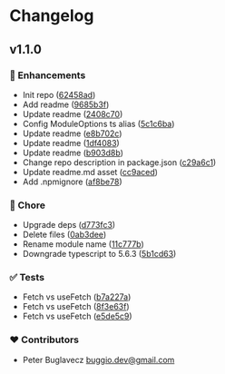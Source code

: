 # Changelog


## v1.1.0


### 🚀 Enhancements

- Init repo ([62458ad](https://github.com/buglavecz/nuxt-ssr-api-logger/commit/62458ad))
- Add readme ([9685b3f](https://github.com/buglavecz/nuxt-ssr-api-logger/commit/9685b3f))
- Update readme ([2408c70](https://github.com/buglavecz/nuxt-ssr-api-logger/commit/2408c70))
- Config  ModuleOptions ts alias ([5c1c6ba](https://github.com/buglavecz/nuxt-ssr-api-logger/commit/5c1c6ba))
- Update readme ([e8b702c](https://github.com/buglavecz/nuxt-ssr-api-logger/commit/e8b702c))
- Update readme ([1df4083](https://github.com/buglavecz/nuxt-ssr-api-logger/commit/1df4083))
- Update readme ([b903d8b](https://github.com/buglavecz/nuxt-ssr-api-logger/commit/b903d8b))
- Change repo description in package.json ([c29a6c1](https://github.com/buglavecz/nuxt-ssr-api-logger/commit/c29a6c1))
- Update readme.md asset ([cc9aced](https://github.com/buglavecz/nuxt-ssr-api-logger/commit/cc9aced))
- Add .npmignore ([af8be78](https://github.com/buglavecz/nuxt-ssr-api-logger/commit/af8be78))

### 🏡 Chore

- Upgrade deps ([d773fc3](https://github.com/buglavecz/nuxt-ssr-api-logger/commit/d773fc3))
- Delete files ([0ab3dee](https://github.com/buglavecz/nuxt-ssr-api-logger/commit/0ab3dee))
- Rename module name ([11c777b](https://github.com/buglavecz/nuxt-ssr-api-logger/commit/11c777b))
- Downgrade typescript to 5.6.3 ([5b1cd63](https://github.com/buglavecz/nuxt-ssr-api-logger/commit/5b1cd63))

### ✅ Tests

- Fetch vs useFetch ([b7a227a](https://github.com/buglavecz/nuxt-ssr-api-logger/commit/b7a227a))
- Fetch vs useFetch ([8f3e63f](https://github.com/buglavecz/nuxt-ssr-api-logger/commit/8f3e63f))
- Fetch vs useFetch ([e5de5c9](https://github.com/buglavecz/nuxt-ssr-api-logger/commit/e5de5c9))

### ❤️ Contributors

- Peter Buglavecz <buggio.dev@gmail.com>

